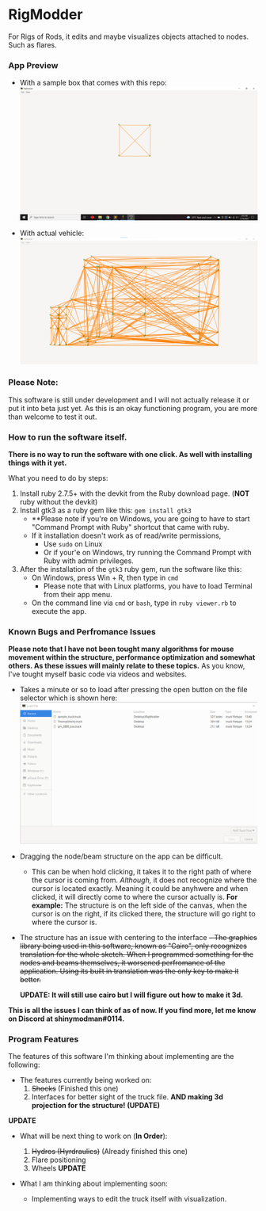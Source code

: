 # RigModder
For Rigs of Rods, it edits and maybe visualizes objects attached to nodes. Such as flares.

### App Preview

- With a sample box that comes with this repo:
![main_app_window_1](./rm_screenshots/app_preview.png)

- With actual vehicle:
![main_app_window_2](./rm_screenshots/app_preview_2.png)

### Please Note:
This software is still under development and I will not actually release it or put it into beta just yet. As this is an okay functioning program, you are more than welcome to test it out.

### How to run the software itself.

**There is no way to run the software with one click. As well with installing things with it yet.**

What you need to do by steps:

1. Install ruby 2.7.5+ with the devkit from the Ruby download page. (**NOT** ruby without the devkit)
1. Install gtk3 as a ruby gem like this: `gem install gtk3`
	- **Please note if you're on Windows, you are going to have to start "Command Prompt with Ruby" shortcut that came with ruby.
	- If it installation doesn't work as of read/write permissions, 
		- Use `sudo` on Linux
		- Or if your'e on Windows, try running the Command Prompt with Ruby with admin privileges.
1. After the installation of the `gtk3` ruby gem, run the software like this:
	- On Windows, press Win + R, then type in ``cmd``
		- Please note that with Linux platforms, you have to load Terminal from their app menu.
	- On the command line via `cmd` or `bash`, type in `ruby viewer.rb` to execute the app.

### Known Bugs and Perfromance Issues
**Please note that I have not been tought many algorithms for mouse movement within the structure, performance optimization and somewhat others. As these issues will mainly relate to these topics.** As you know, I've tought myself basic code via videos and websites.

- Takes a minute or so to load after pressing the open button on the file selector which is shown here:
![the_file_chooser](./rm_screenshots/file_loader.png)

- Dragging the node/beam structure on the app can be difficult.
	- This can be when hold clicking, it takes it to the right path of where the cursor is coming from. *Although,* it does not recognize where the cursor is located exactly. Meaning it could be anyhwere and when clicked, it will directly come to where the cursor actually is. **For example:** The structure is on the left side of the canvas, when the cursor is on the right, if its clicked there, the structure will go right to where the cursor is.

- The structure has an issue with centering to the interface
	~~- The graphics library being used in this software, known as "Cairo", only recognizes translation for the whole sketch. When I programmed something for the nodes and beams themselves, it worsened perfromance of the application. Using its built in translation was the only key to make it better.~~

	**UPDATE: It will still use cairo but I will figure out how to make it 3d.**

**This is all the issues I can think of as of now. If you find more, let me know on Discord at shinymodman#0114.**

### Program Features
The features of this software I'm thinking about implementing are the following:

- The features currently being worked on:
	1. ~~Shocks~~ (Finished this one)
	1. Interfaces for better sight of the truck file. **AND making 3d projection for the structure! (UPDATE)**

**UPDATE**
- What will be next thing to work on (**In Order**):
	1. ~~Hydros (Hyrdraulics)~~ (Already finished this one)
	1. Flare positioning
	1. Wheels
**UPDATE**
	
- What I am thinking about implementing soon:
	- Implementing ways to edit the truck itself with visualization.